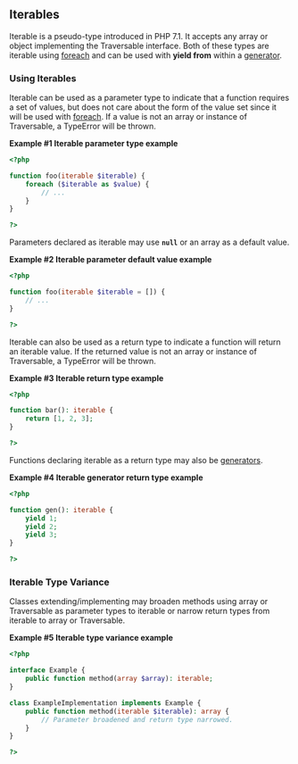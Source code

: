 Iterables
---------

<span class="type">Iterable</span> is a pseudo-type introduced in PHP
7.1. It accepts any <span class="type">array</span> or object
implementing the <span class="classname">Traversable</span> interface.
Both of these types are iterable using
<a href="/control-structures/foreach.html" class="link">foreach</a> and
can be used with **yield from** within a
<a href="/language/generators.html" class="link">generator</a>.

### Using Iterables

Iterable can be used as a parameter type to indicate that a function
requires a set of values, but does not care about the form of the value
set since it will be used with
<a href="/control-structures/foreach.html" class="link">foreach</a>. If
a value is not an array or instance of <span
class="classname">Traversable</span>, a <span
class="classname">TypeError</span> will be thrown.

**Example \#1 Iterable parameter type example**

``` php
<?php

function foo(iterable $iterable) {
    foreach ($iterable as $value) {
        // ...
    } 
}

?>
```

Parameters declared as iterable may use **`null`** or an array as a
default value.

**Example \#2 Iterable parameter default value example**

``` php
<?php

function foo(iterable $iterable = []) {
    // ...
}

?>
```

Iterable can also be used as a return type to indicate a function will
return an iterable value. If the returned value is not an array or
instance of <span class="classname">Traversable</span>, a <span
class="classname">TypeError</span> will be thrown.

**Example \#3 Iterable return type example**

``` php
<?php

function bar(): iterable {
    return [1, 2, 3];
}

?>
```

Functions declaring iterable as a return type may also be
<a href="/language/generators.html" class="link">generators</a>.

**Example \#4 Iterable generator return type example**

``` php
<?php

function gen(): iterable {
    yield 1;
    yield 2;
    yield 3;
}

?>
```

### Iterable Type Variance

Classes extending/implementing may broaden methods using <span
class="type">array</span> or <span class="classname">Traversable</span>
as parameter types to <span class="type">iterable</span> or narrow
return types from <span class="type">iterable</span> to <span
class="type">array</span> or <span class="classname">Traversable</span>.

**Example \#5 Iterable type variance example**

``` php
<?php

interface Example {
    public function method(array $array): iterable;
}

class ExampleImplementation implements Example {
    public function method(iterable $iterable): array {
        // Parameter broadened and return type narrowed.
    }
}

?>
```
